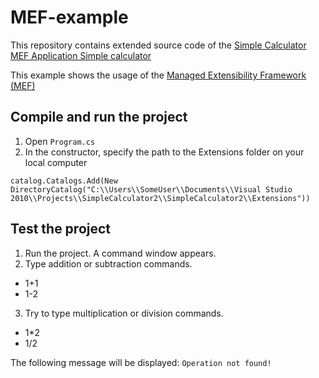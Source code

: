 # MEF-example
This repository contains extended source code of the [Simple Calculator MEF Application Simple calculator](https://code.msdn.microsoft.com/windowsdesktop/Simple-Calculator-MEF-1152654e)


This example shows the usage of the [Managed Extensibility Framework (MEF)](https://msdn.microsoft.com/en-us/library/dd460648(v=vs.110).aspx)


## Compile and run the project

1. Open `Program.cs`
2. In the constructor, specify the path to the Extensions folder on your local computer

  ```
  catalog.Catalogs.Add(New DirectoryCatalog("C:\\Users\\SomeUser\\Documents\\Visual Studio 2010\\Projects\\SimpleCalculator2\\SimpleCalculator2\\Extensions"))
  ```

## Test the project

1. Run the project.
     A command window appears.
2. Type addition or subtraction commands.
  * 1+1
  * 1-2
3. Try to type multiplication or division commands.
  * 1*2
  * 1/2
  
  The following message will be displayed: `Operation not found!`
